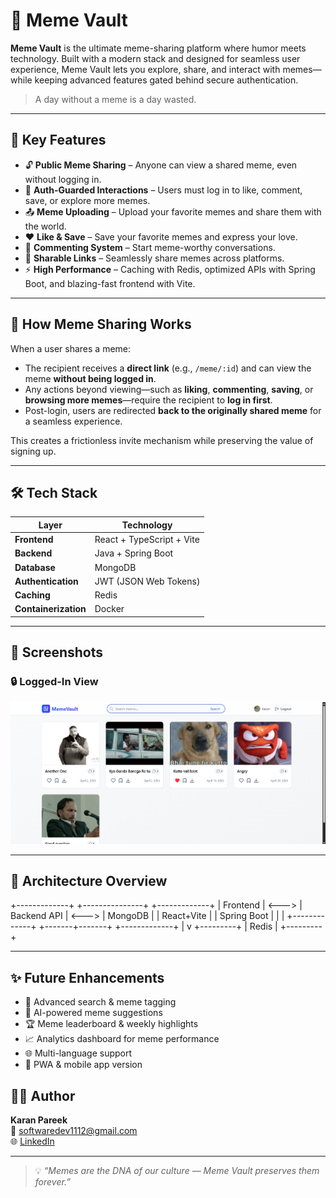 # 🤣 Meme Vault

**Meme Vault** is the ultimate meme-sharing platform where humor meets technology. Built with a modern stack and designed for seamless user experience, Meme Vault lets you explore, share, and interact with memes—while keeping advanced features gated behind secure authentication.

> A day without a meme is a day wasted.

---

## 🌟 Key Features

- 🔓 **Public Meme Sharing** – Anyone can view a shared meme, even without logging in.
- 🔐 **Auth-Guarded Interactions** – Users must log in to like, comment, save, or explore more memes.
- 📤 **Meme Uploading** – Upload your favorite memes and share them with the world.
- ❤️ **Like & Save** – Save your favorite memes and express your love.
- 💬 **Commenting System** – Start meme-worthy conversations.
- 📎 **Sharable Links** – Seamlessly share memes across platforms.
- ⚡ **High Performance** – Caching with Redis, optimized APIs with Spring Boot, and blazing-fast frontend with Vite.

---

## 🔗 How Meme Sharing Works

When a user shares a meme:

- The recipient receives a **direct link** (e.g., `/meme/:id`) and can view the meme **without being logged in**.
- Any actions beyond viewing—such as **liking**, **commenting**, **saving**, or **browsing more memes**—require the recipient to **log in first**.
- Post-login, users are redirected **back to the originally shared meme** for a seamless experience.

This creates a frictionless invite mechanism while preserving the value of signing up.

---

## 🛠️ Tech Stack

| Layer            | Technology                     |
|------------------|--------------------------------|
| **Frontend**     | React + TypeScript + Vite      |
| **Backend**      | Java + Spring Boot             |
| **Database**     | MongoDB                        |
| **Authentication** | JWT (JSON Web Tokens)       |
| **Caching**      | Redis                          |
| **Containerization** | Docker                    |

---

## 📸 Screenshots

### 🔒 Logged-In View
![Logged In View](image.png)

---

## 🧩 Architecture Overview

+-------------+ +---------------+ +-------------+ | Frontend | <---> | Backend API | <---> | MongoDB | | React+Vite | | Spring Boot | | | +-------------+ +-------+-------+ +-------------+ | v +---------+ | Redis | +---------+



---

## ✨ Future Enhancements

- 🔎 Advanced search & meme tagging  
- 🧠 AI-powered meme suggestions  
- 🏆 Meme leaderboard & weekly highlights  
- 📈 Analytics dashboard for meme performance  
- 🌐 Multi-language support  
- 📲 PWA & mobile app version  


## 👨‍💻 Author

**Karan Pareek**  
📧 softwaredev1112@gmail.com  
🌐 [LinkedIn](www.linkedin.com/in/karan-pareek-337067270)  

---

> 💡 _“Memes are the DNA of our culture — Meme Vault preserves them forever.”_
